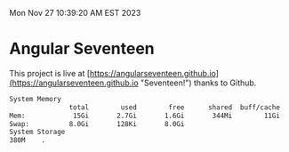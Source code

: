 Mon Nov 27 10:39:20 AM EST 2023

# Angular Seventeen


This project is live at [https://angularseventeen.github.io](https://angularseventeen.github.io "Seventeen!") thanks to Github.

```bash
System Memory
               total        used        free      shared  buff/cache   available
Mem:            15Gi       2.7Gi       1.6Gi       344Mi        11Gi        12Gi
Swap:          8.0Gi       128Ki       8.0Gi
System Storage
380M	.
```
```bash
